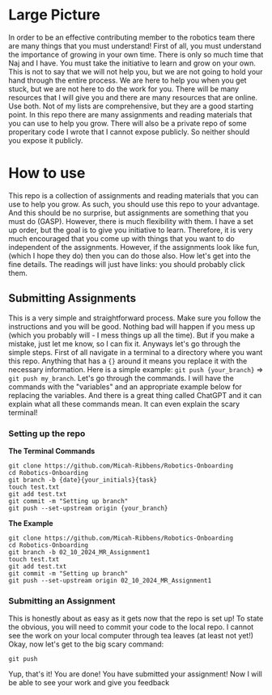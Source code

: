 # Large Picture
In order to be an effective contributing member to the robotics team there are many 
things that you must understand! First of all, you must understand the importance of growing in your own time. There is 
only so much time that Naj and I have. You must take the initiative to learn and grow on your own. This is not to say 
that we will not help you, but we are not going to hold your hand through the entire process. We are here to help you 
when you get stuck, but we are not here to do the work for you. There will be many resources that I will give you and 
there are many resources that are online. Use both. Not of my lists are comprehensive, but they are a good starting point. 
In this repo there are many assignments and reading materials that you can use to help you grow. There will also be a 
private repo of some properitary code I wrote that I cannot expose publicly. So neither should you expose it publicly. 

#  How to use
This repo is a collection of assignments and reading materials that you can use to help you grow. As such, you should 
use this repo to your advantage. And this should be no surprise, but assignments are something that you must do (GASP). 
However, there is much flexibility with them. I have a set up order, but the goal is to give you initiative to learn. 
Therefore, it is very much encouraged that you come up with things that you want to do independent of the assignments. 
However, if the assignments look like fun, (which I hope they do) then you can do those also. How let's get into the 
fine details. The readings will just have links: you should probably click them.

## Submitting Assignments
This is a very simple and straightforward process. Make sure you follow the instructions and you will be good. Nothing 
bad will happen if you mess up (which you probably will - I mess things up all the time). But if you make a mistake, 
just let me know, so I can fix it. Anyways let's go through the simple steps. First of all navigate in a terminal to a 
directory where you want this repo. Anything that has a `{}` around it means you replace it with the necessary information. 
Here is a simple example: `git push {your_branch}` => `git push my_branch`. Let's go through the commands. I will have the 
commands with the "variables" and an appropriate example below for replacing the variables. And there is a great thing 
called ChatGPT and it can explain what all these commands mean. It can even explain the scary terminal!

### Setting up the repo
**The Terminal Commands**
```
git clone https://github.com/Micah-Ribbens/Robotics-Onboarding
cd Robotics-Onboarding
git branch -b {date}{your_initials}{task}
touch test.txt
git add test.txt
git commit -m "Setting up branch"
git push --set-upstream origin {your_branch}
```

**The Example**
```
git clone https://github.com/Micah-Ribbens/Robotics-Onboarding
cd Robotics-Onboarding
git branch -b 02_10_2024_MR_Assignment1
touch test.txt
git add test.txt
git commit -m "Setting up branch"
git push --set-upstream origin 02_10_2024_MR_Assignment1
```

### Submitting an Assignment
This is honestly about as easy as it gets now that the repo is set up! To state the obvious, you will need to commit 
your code to the local repo. I cannot see the work on your local computer through tea leaves (at least not yet!) Okay, 
now let's get to the big scary command:

    git push

Yup, that's it! You are done! You have submitted your assignment! Now I will be able to see your work and give you feedback

